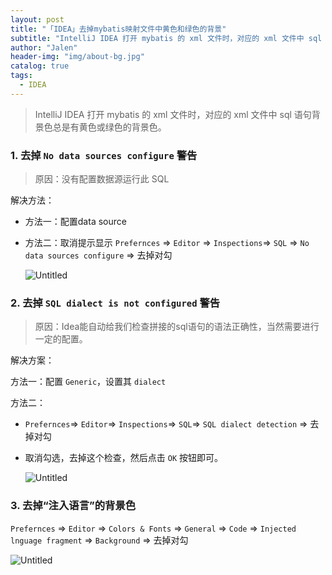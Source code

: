 ```yaml
---
layout: post
title: "「IDEA」去掉mybatis映射文件中黄色和绿色的背景"
subtitle: "IntelliJ IDEA 打开 mybatis 的 xml 文件时，对应的 xml 文件中 sql 语句背景色总是有黄色或绿色的背景色。"
author: "Jalen"
header-img: "img/about-bg.jpg"
catalog: true
tags:
  - IDEA
---
```


> IntelliJ IDEA 打开 mybatis 的 xml 文件时，对应的 xml 文件中 sql 语句背景色总是有黄色或绿色的背景色。

### 1. 去掉 `No data sources configure` 警告

> 原因：没有配置数据源运行此 SQL

解决方法：

- 方法一：配置data source

- 方法二：取消提示显示 `Prefernces` ⇒ `Editor` ⇒ `Inspections`⇒ `SQL` ⇒ `No data sources configure`  ⇒ 去掉对勾

  ![Untitled](https://i.loli.net/2021/04/13/1cUvRgqZ5taMzpD.png)

### 2. 去掉 `SQL dialect is not configured` 警告

> 原因：Idea能自动给我们检查拼接的sql语句的语法正确性，当然需要进行一定的配置。

解决方案：

方法一：配置 `Generic`，设置其 `dialect`

方法二：

- `Prefernces`⇒ `Editor`⇒ `Inspections`⇒ `SQL`⇒ `SQL dialect detection`  ⇒ 去掉对勾

- 取消勾选，去掉这个检查，然后点击 `OK` 按钮即可。

  ![Untitled](https://i.loli.net/2021/04/13/WrQOwmaD4IgslHN.png)

### 3. 去掉“注入语言”的背景色

`Prefernces` ⇒ `Editor` ⇒ `Colors & Fonts` ⇒ `General` ⇒ `Code` ⇒ `Injected lnguage fragment` ⇒ `Background`  ⇒ 去掉对勾

![Untitled](https://i.loli.net/2021/04/13/Egwx6AefNSJHWB3.png)